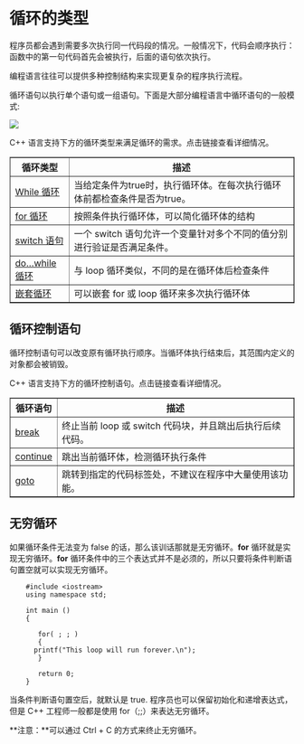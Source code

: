 # 循环的类型 

程序员都会遇到需要多次执行同一代码段的情况。一般情况下，代码会顺序执行：函数中的第一句代码首先会被执行，后面的语句依次执行。  

编程语言往往可以提供多种控制结构来实现更复杂的程序执行流程。  

循环语句以执行单个语句或一组语句。下面是大部分编程语言中循环语句的一般模式:

![](http://www.tutorialspoint.com/cplusplus/images/loop_architecture.jpg)


C++ 语言支持下方的循环类型来满足循环的需求。点击链接查看详细情况。

<table border="1">  
<tr>  
<th>循环类型</th>
<th>描述</th>   
</tr>  
<tr>  
<td><a href="http://www.tutorialspoint.com/cplusplus/cpp_while_loop.htm">While 循环</a></td>  
<td>当给定条件为true时，执行循环体。在每次执行循环体前都检查条件是否为true。</td>  
</tr>  
<tr>  
<td><a href="http://www.tutorialspoint.com/cplusplus/cpp_for_loop.htm">for 循环</a></td>  
<td>按照条件执行循环体，可以简化循环体的结构</td>  
</tr>  
<tr>  
<td><a href="http://www.tutorialspoint.com/cplusplus/cpp_if_else_statement.htm">switch 语句</a></td>  
<td>一个 switch 语句允许一个变量针对多个不同的值分别进行验证是否满足条件。</td>  
</tr>  
<tr>  
<td><a href="http://www.tutorialspoint.com/cplusplus/cpp_do_while_loop.htm">do…while 循环</a></td>  
<td>与 loop 循环类似，不同的是在循环体后检查条件</td>  
</tr>  
<tr>  
<td><a href="http://www.tutorialspoint.com/cplusplus/cpp_nested_loops.htm">嵌套循环</a></td>  
<td>可以嵌套 for 或 loop 循环来多次执行循环体</td>  
</tr>  
</table>  

## 循环控制语句 

循环控制语句可以改变原有循环执行顺序。当循环体执行结束后，其范围内定义的对象都会被销毁。

C++ 语言支持下方的循环控制语句。点击链接查看详细情况。

<table border="1">  
<tr>  
<th>循环语句</th>
<th>描述</th>   
</tr>  
<tr>  
<td><a href="http://www.tutorialspoint.com/cplusplus/cpp_break_statement.htm">break</a></td>  
<td>终止当前 loop 或 switch 代码块，并且跳出后执行后续代码。</td>  
</tr>  
<tr>  
<td><a href="http://www.tutorialspoint.com/cplusplus/cpp_continue_statement.htm">continue</a></td>  
<td>跳出当前循环体，检测循环执行条件</td>  
</tr>  
<tr>  
<td><a href="http://www.tutorialspoint.com/cplusplus/cpp_goto_statement.htm">goto</a></td>  
<td>跳转到指定的代码标签处，不建议在程序中大量使用该功能。</td>  
</tr>  
</table>

## 无穷循环 

如果循环条件无法变为 false 的话，那么该训话那就是无穷循环。**for** 循环就是实现无穷循环。**for** 循环条件中的三个表达式并不是必须的，所以只要将条件判断语句置空就可以实现无穷循环。  

```
    #include <iostream>
    using namespace std;
     
    int main ()
    {
    
       for( ; ; )
       {
      printf("This loop will run forever.\n");
       }
    
       return 0;
    }
```

当条件判断语句置空后，就默认是 true. 程序员也可以保留初始化和递增表达式，但是 C++ 工程师一般都是使用 for（;;）来表达无穷循环。

**注意：**可以通过 Ctrl + C 的方式来终止无穷循环。

